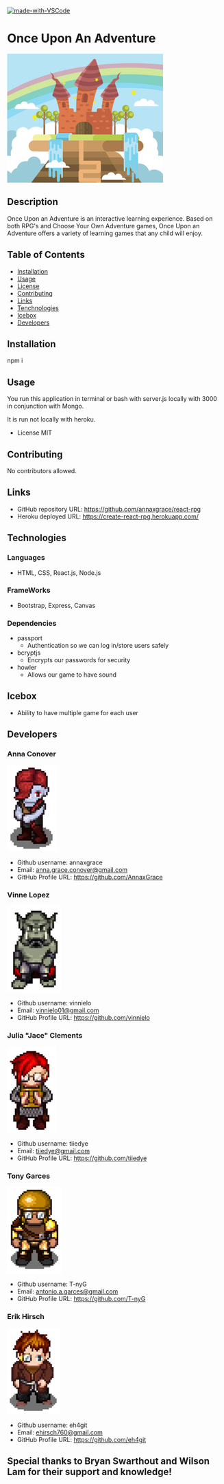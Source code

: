 



[![made-with-VSCode](https://img.shields.io/badge/Made%20with-VSCode-1f425f.svg)](https://code.visualstudio.com/)
# Once Upon An Adventure

<img src="./client/src/images/Castle-Banner.png"
     alt="Log-in Page"
     style="margin-right: 10px; height: 300px;" />


## Description
Once Upon an Adventure is an interactive learning experience.
Based on both RPG's and Choose Your Own Adventure games,
Once Upon an Adventure offers a variety of learning games that any child will enjoy.

## Table of Contents
* [Installation](#installation)
* [Usage](#usage)
* [License](#license)
* [Contributing](#contributing)
* [Links](#Links)
* [Tenchnologies](#Technologies)
* [Icebox](#Icebox)
* [Developers](#Developers)

## Installation
npm i
## Usage
You run this application in terminal or bash with server.js locally with 3000 in conjunction with Mongo.

 It is run not locally with heroku.

* License
MIT

## Contributing
No contributors allowed.

## Links
* GitHub repository URL: https://github.com/annaxgrace/react-rpg
* Heroku deployed URL: https://create-react-rpg.herokuapp.com/

## Technologies


### Languages 
* HTML, CSS, React.js, Node.js

### FrameWorks
* Bootstrap, Express, Canvas

### Dependencies
* passport
     - Authentication so we can log in/store users safely
* bcryptjs
     - Encrypts our passwords for security
* howler
    - Allows our game to have sound


## Icebox

* Ability to have multiple game for each user



## Developers

### Anna Conover

<img src="./client/src/images/teamAnna.png"
     alt="Picture of Developer Anna in game"
     style="margin-right: 10px; height: 200px;" />

* Github username: annaxgrace
* Email: anna.grace.conover@gmail.com
* GitHub Profile URL: https://github.com/AnnaxGrace



### Vinne Lopez

<img src="./client/src/images/teamVinnie.png"
     alt="Picture of Developer Vinnie's character in game"
     style="margin-right: 10px; height: 200px;" />

* Github username: vinnielo
* Email: vinnielo01@gmail.com
* GitHub Profile URL: https://github.com/vinnielo



### Julia "Jace" Clements

<img src="./client/src/images/teamJace.png"
     alt="Picture of Developer Jace in game"
     style="margin-right: 10px; height: 200px;" />

* Github username: tiiedye
* Email: tiiedye@gmail.com
* GitHub Profile URL: https://github.com/tiiedye




### Tony Garces

<img src="./client/src/images/teamTony.png"
     alt="Picture of Developer Tony in game"
     style=" margin-right: 10px; height: 200px;" />

* Github username: T-nyG
* Email: antonio.a.garces@gmail.com
* GitHub Profile URL: https://github.com/T-nyG

### Erik Hirsch

<img src="./client/src/images/teamErik.png"
     alt="Picture of Developer Erik in game"
     style=" margin-right: 10px; height: 200px;" />

* Github username: eh4git
* Email: ehirsch760@gmail.com
* GitHub Profile URL: https://github.com/eh4git

## Special thanks to Bryan Swarthout and Wilson Lam for their support and knowledge!


